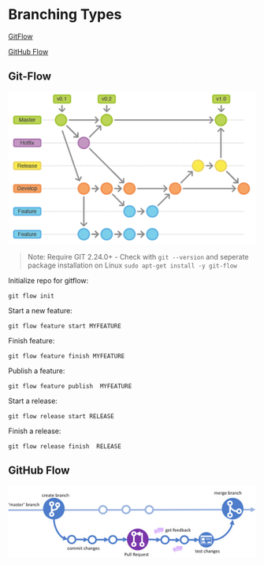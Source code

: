 # Branching Types

[GitFlow](https://danielkummer.github.io/git-flow-cheatsheet/)

[GitHub Flow](https://docs.github.com/en/get-started/quickstart/github-flow)

## Git-Flow

![gitflow](_images/gitflow.png)

> Note: Require GIT 2.24.0+ - Check with `git --version` and seperate package installation on Linux `sudo apt-get install -y git-flow`

Initialize repo for gitflow:

```
git flow init
```

Start a new feature:

```
git flow feature start MYFEATURE
```

Finish feature:

```
git flow feature finish MYFEATURE
```

Publish a feature:

```
git flow feature publish  MYFEATURE
```

Start a release:

```
git flow release start RELEASE
```

Finish a release:

```
git flow release finish  RELEASE
```

## GitHub Flow

![gitflow](_images/github-flow.jpg)